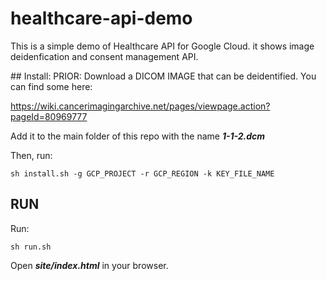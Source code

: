 # healthcare-api-demo

This is a simple demo of Healthcare API for Google Cloud. it shows image deidenfication and consent management API.

## Install:
PRIOR: Download a DICOM IMAGE that can be deidentified. You can find some here: 

https://wiki.cancerimagingarchive.net/pages/viewpage.action?pageId=80969777 

Add it to the main folder of this repo with the name ***1-1-2.dcm***

Then, run: 

```sh install.sh -g GCP_PROJECT -r GCP_REGION -k KEY_FILE_NAME```

## RUN

Run:

```sh run.sh```

Open ***site/index.html*** in your browser.

